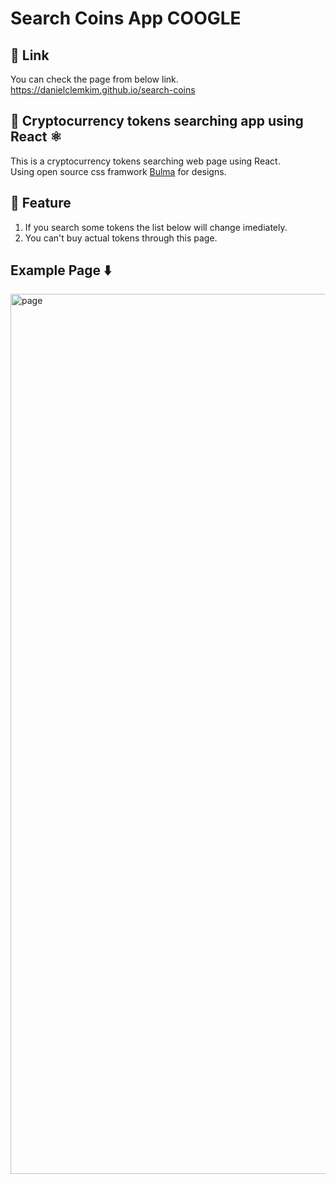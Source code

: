 # Search Coins App COOGLE

## :rabbit: Link

You can check the page from below link. <br>
https://danielclemkim.github.io/search-coins

## :rabbit: Cryptocurrency tokens searching app using React ⚛️

This is a cryptocurrency tokens searching web page using React. <br> 
Using open source css framwork [Bulma](https://bulma.io/) for designs.

## :rabbit: Feature

1. If you search some tokens the list below will change imediately.
2. You can't buy actual tokens through this page.

## Example Page ⬇️

<img width="1408" alt="page" src="https://github.com/DanielClemKim/search-coins/assets/106340297/92170260-1a8d-4b08-b363-6df817ba8f35">
